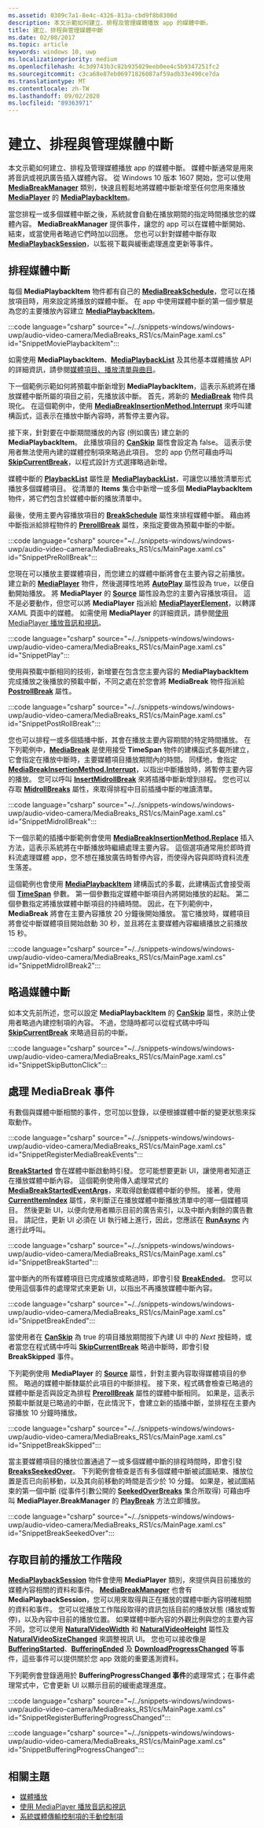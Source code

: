 ```yaml
---
ms.assetid: 0309c7a1-8e4c-4326-813a-cbd9f8b8300d
description: 本文示範如何建立、排程及管理媒體播放 app 的媒體中斷。
title: 建立、排程與管理媒體中斷
ms.date: 02/08/2017
ms.topic: article
keywords: windows 10, uwp
ms.localizationpriority: medium
ms.openlocfilehash: 4c3d9743b3c82b935029eeb0ee4c5b9347251fc2
ms.sourcegitcommit: c3ca68e87eb06971826087af59adb33e490ce7da
ms.translationtype: MT
ms.contentlocale: zh-TW
ms.lasthandoff: 09/02/2020
ms.locfileid: "89363971"
---
```

# <a name="create-schedule-and-manage-media-breaks"></a>建立、排程與管理媒體中斷

本文示範如何建立、排程及管理媒體播放 app 的媒體中斷。 媒體中斷通常是用來將音訊或視訊廣告插入媒體內容。 從 Windows 10 版本 1607 開始，您可以使用 [**MediaBreakManager**](/uwp/api/Windows.Media.Playback.MediaBreakManager) 類別，快速且輕鬆地將媒體中斷新增至任何您用來播放 [**MediaPlayer**](/uwp/api/Windows.Media.Playback.MediaPlayer) 的 [**MediaPlaybackItem**](/uwp/api/Windows.Media.Playback.MediaPlaybackItem)。


當您排程一或多個媒體中斷之後，系統就會自動在播放期間的指定時間播放您的媒體內容。 **MediaBreakManager** 提供事件，讓您的 app 可以在媒體中斷開始、結束，或當使用者略過它們時加以回應。 您也可以針對媒體中斷存取 [**MediaPlaybackSession**](/uwp/api/Windows.Media.Playback.MediaPlaybackSession)，以監視下載與緩衝處理進度更新等事件。

## <a name="schedule-media-breaks"></a>排程媒體中斷
每個 **MediaPlaybackItem** 物件都有自己的 [**MediaBreakSchedule**](/uwp/api/Windows.Media.Playback.MediaBreakSchedule)，您可以在播放項目時，用來設定將播放的媒體中斷。 在 app 中使用媒體中斷的第一個步驟是為您的主要播放內容建立 [**MediaPlaybackItem**](/uwp/api/Windows.Media.Playback.MediaPlaybackItem)。 

:::code language="csharp" source="~/../snippets-windows/windows-uwp/audio-video-camera/MediaBreaks_RS1/cs/MainPage.xaml.cs" id="SnippetMoviePlaybackItem":::

如需使用 **MediaPlaybackItem**、[**MediaPlaybackList**](/uwp/api/Windows.Media.Playback.MediaPlaybackList) 及其他基本媒體播放 API 的詳細資訊，請參閱[媒體項目、播放清單與曲目](media-playback-with-mediasource.md)。

下一個範例示範如何將預載中斷新增到 **MediaPlaybackItem**，這表示系統將在播放媒體中斷所屬的項目之前，先播放該中斷。 首先，將新的 [**MediaBreak**](/uwp/api/Windows.Media.Playback.MediaBreak) 物件具現化。 在這個範例中，使用 [**MediaBreakInsertionMethod.Interrupt**](/uwp/api/Windows.Media.Playback.MediaBreakInsertionMethod) 來呼叫建構函式，這表示在播放中斷內容時，將暫停主要內容。 

接下來，針對要在中斷期間播放的內容 (例如廣告) 建立新的 **MediaPlaybackItem**。 此播放項目的 [**CanSkip**](/uwp/api/windows.media.playback.mediaplaybackitem.canskip) 屬性會設定為 false。 這表示使用者無法使用內建的媒體控制項來略過此項目。 您的 app 仍然可藉由呼叫 [**SkipCurrentBreak**](/uwp/api/windows.media.playback.mediabreakmanager.skipcurrentbreak)，以程式設計方式選擇略過新增。 

媒體中斷的 [**PlaybackList**](/uwp/api/windows.media.playback.mediabreak.playbacklist) 屬性是 [**MediaPlaybackList**](/uwp/api/Windows.Media.Playback.MediaPlaybackList)，可讓您以播放清單形式播放多個媒體項目。 從清單的 **Items** 集合中新增一或多個 **MediaPlaybackItem** 物件，將它們包含於媒體中斷的播放清單中。

最後，使用主要內容播放項目的 [**BreakSchedule**](/uwp/api/windows.media.playback.mediaplaybackitem.breakschedule) 屬性來排程媒體中斷。 藉由將中斷指派給排程物件的 [**PrerollBreak**](/uwp/api/windows.media.playback.mediabreakschedule.prerollbreak) 屬性，來指定要做為預載中斷的中斷。

:::code language="csharp" source="~/../snippets-windows/windows-uwp/audio-video-camera/MediaBreaks_RS1/cs/MainPage.xaml.cs" id="SnippetPreRollBreak":::

您現在可以播放主要媒體項目，而您建立的媒體中斷將會在主要內容之前播放。 建立新的 [**MediaPlayer**](/uwp/api/Windows.Media.Playback.MediaPlayer) 物件，然後選擇性地將 [**AutoPlay**](/uwp/api/windows.media.playback.mediaplayer.autoplay) 屬性設為 true，以便自動開始播放。 將 **MediaPlayer** 的 [**Source**](/uwp/api/windows.media.playback.mediaplayer.source) 屬性設為您的主要內容播放項目。 這不是必要動作，但您可以將 **MediaPlayer** 指派給 [**MediaPlayerElement**](/uwp/api/Windows.UI.Xaml.Controls.MediaPlayerElement)，以轉譯 XAML 頁面中的媒體。 如需使用 **MediaPlayer** 的詳細資訊，請參閱[使用 MediaPlayer 播放音訊和視訊](play-audio-and-video-with-mediaplayer.md)。

:::code language="csharp" source="~/../snippets-windows/windows-uwp/audio-video-camera/MediaBreaks_RS1/cs/MainPage.xaml.cs" id="SnippetPlay":::

使用與預載中斷相同的技術，新增要在包含您主要內容的 **MediaPlaybackItem** 完成播放之後播放的預載中斷，不同之處在於您會將 **MediaBreak** 物件指派給 [**PostrollBreak**](/uwp/api/windows.media.playback.mediabreakschedule.postrollbreak) 屬性。

:::code language="csharp" source="~/../snippets-windows/windows-uwp/audio-video-camera/MediaBreaks_RS1/cs/MainPage.xaml.cs" id="SnippetPostRollBreak":::

您也可以排程一或多個插播中斷，其會在播放主要內容期間的特定時間播放。 在下列範例中，[**MediaBreak**](/uwp/api/Windows.Media.Playback.MediaBreak) 是使用接受 **TimeSpan** 物件的建構函式多載所建立，它會指定在播放中斷時，主要媒體項目播放期間內的時間。 同樣地，會指定 [**MediaBreakInsertionMethod.Interrupt**](/uwp/api/Windows.Media.Playback.MediaBreakInsertionMethod)，以指出中斷播放時，將暫停主要內容的播放。 您可以呼叫 [**InsertMidrollBreak**](/uwp/api/windows.media.playback.mediabreakschedule.insertmidrollbreak) 來將插播中斷新增到排程。 您也可以存取 [**MidrollBreaks**](/uwp/api/windows.media.playback.mediabreakschedule.midrollbreaks) 屬性，來取得排程中目前插播中斷的唯讀清單。

:::code language="csharp" source="~/../snippets-windows/windows-uwp/audio-video-camera/MediaBreaks_RS1/cs/MainPage.xaml.cs" id="SnippetMidrollBreak":::

下一個示範的插播中斷範例會使用 [**MediaBreakInsertionMethod.Replace**](/uwp/api/Windows.Media.Playback.MediaBreakInsertionMethod) 插入方法，這表示系統將在中斷播放時繼續處理主要內容。 這個選項通常用於即時資料流處理媒體 app，您不想在播放廣告時暫停內容，而使得內容與即時資料流產生落差。 

這個範例也會使用 [**MediaPlaybackItem**](/uwp/api/Windows.Media.Playback.MediaPlaybackItem) 建構函式的多載，此建構函式會接受兩個 [**TimeSpan**](/uwp/api/Windows.Foundation.TimeSpan) 參數。 第一個參數指定媒體中斷項目內將開始播放的起點。 第二個參數指定將播放媒體中斷項目的持續時間。 因此，在下列範例中，**MediaBreak** 將會在主要內容播放 20 分鐘後開始播放。 當它播放時，媒體項目將會從中斷媒體項目開始啟動 30 秒，並且將在主要媒體內容繼續播放之前播放 15 秒。

:::code language="csharp" source="~/../snippets-windows/windows-uwp/audio-video-camera/MediaBreaks_RS1/cs/MainPage.xaml.cs" id="SnippetMidrollBreak2":::

## <a name="skip-media-breaks"></a>略過媒體中斷
如本文先前所述，您可以設定 **MediaPlaybackItem** 的 [**CanSkip**](/uwp/api/windows.media.playback.mediaplaybackitem.canskip) 屬性，來防止使用者略過內建控制項的內容。 不過，您隨時都可以從程式碼中呼叫 [**SkipCurrentBreak**](/uwp/api/windows.media.playback.mediabreakmanager.skipcurrentbreak) 來略過目前的中斷。

:::code language="csharp" source="~/../snippets-windows/windows-uwp/audio-video-camera/MediaBreaks_RS1/cs/MainPage.xaml.cs" id="SnippetSkipButtonClick":::

## <a name="handle-mediabreak-events"></a>處理 MediaBreak 事件

有數個與媒體中斷相關的事件，您可加以登錄，以便根據媒體中斷的變更狀態來採取動作。

:::code language="csharp" source="~/../snippets-windows/windows-uwp/audio-video-camera/MediaBreaks_RS1/cs/MainPage.xaml.cs" id="SnippetRegisterMediaBreakEvents":::

[**BreakStarted**](/uwp/api/windows.media.playback.mediabreakmanager.breakstarted) 會在媒體中斷啟動時引發。 您可能想要更新 UI，讓使用者知道正在播放媒體中斷內容。 這個範例使用傳入處理常式的 [**MediaBreakStartedEventArgs**](/uwp/api/Windows.Media.Playback.MediaBreakStartedEventArgs)，來取得啟動媒體中斷的參照。 接著，使用 [**CurrentItemIndex**](/uwp/api/windows.media.playback.mediaplaybacklist.currentitemindex) 屬性，來判斷正在播放媒體中斷播放清單中的哪一個媒體項目。 然後更新 UI，以便向使用者顯示目前的廣告索引，以及中斷內剩餘的廣告數目。 請記住，更新 UI 必須在 UI 執行緒上進行，因此，您應該在 [**RunAsync**](/uwp/api/windows.ui.core.coredispatcher.runasync) 內進行此呼叫。 

:::code language="csharp" source="~/../snippets-windows/windows-uwp/audio-video-camera/MediaBreaks_RS1/cs/MainPage.xaml.cs" id="SnippetBreakStarted":::

當中斷內的所有媒體項目已完成播放或略過時，即會引發 [**BreakEnded**](/uwp/api/windows.media.playback.mediabreakmanager.breakended)。 您可以使用這個事件的處理常式來更新 UI，以指出不再播放媒體中斷內容。

:::code language="csharp" source="~/../snippets-windows/windows-uwp/audio-video-camera/MediaBreaks_RS1/cs/MainPage.xaml.cs" id="SnippetBreakEnded":::

當使用者在 [**CanSkip**](/uwp/api/windows.media.playback.mediaplaybackitem.canskip) 為 true 的項目播放期間按下內建 UI 中的 *Next* 按鈕時，或者當您在程式碼中呼叫 [**SkipCurrentBreak**](/uwp/api/windows.media.playback.mediabreakmanager.skipcurrentbreak) 略過中斷時，即會引發 **BreakSkipped** 事件。

下列範例使用 **MediaPlayer** 的 [**Source**](/uwp/api/windows.media.playback.mediaplayer.source) 屬性，針對主要內容取得媒體項目的參照。 略過的媒體中斷隸屬於此項目的中斷排程。 接下來，程式碼會檢查已略過的媒體中斷是否與設定為排程 [**PrerollBreak**](/uwp/api/windows.media.playback.mediabreakschedule.prerollbreak) 屬性的媒體中斷相同。 如果是，這表示預載中斷就是已略過的中斷，在此情況下，會建立新的插播中斷，並排程在主要內容播放 10 分鐘時播放。

:::code language="csharp" source="~/../snippets-windows/windows-uwp/audio-video-camera/MediaBreaks_RS1/cs/MainPage.xaml.cs" id="SnippetBreakSkipped":::

當主要媒體項目的播放位置通過了一或多個媒體中斷的排程時間時，即會引發 [**BreaksSeekedOver**](/uwp/api/windows.media.playback.mediabreakmanager.breaksseekedover)。 下列範例會檢查是否有多個媒體中斷被試圖結束、播放位置是否已向前移動，以及其向前移動的時間是否少於 10 分鐘。 如果是，被試圖結束的第一個中斷 (從事件引數公開的 [**SeekedOverBreaks**](/uwp/api/windows.media.playback.mediabreakseekedovereventargs.seekedoverbreaks) 集合所取得) 可藉由呼叫 **MediaPlayer.BreakManager** 的 [**PlayBreak**](/uwp/api/windows.media.playback.mediabreakmanager.playbreak) 方法立即播放。

:::code language="csharp" source="~/../snippets-windows/windows-uwp/audio-video-camera/MediaBreaks_RS1/cs/MainPage.xaml.cs" id="SnippetBreakSeekedOver":::


## <a name="access-the-current-playback-session"></a>存取目前的播放工作階段
[**MediaPlaybackSession**](/uwp/api/Windows.Media.Playback.MediaPlaybackSession) 物件會使用 **MediaPlayer** 類別，來提供與目前播放的媒體內容相關的資料和事件。 [**MediaBreakManager**](/uwp/api/Windows.Media.Playback.MediaBreakManager) 也會有 **MediaPlaybackSession**，您可以用來取得與正在播放的媒體中斷內容明確相關的資料和事件。 您可以從播放工作階段取得的資訊包括目前的播放狀態 (播放或暫停)，以及內容中目前的播放位置。 如果媒體中斷內容的外觀比例與您的主要內容不同，您可以使用 [**NaturalVideoWidth**](/uwp/api/windows.media.playback.mediaplaybacksession.naturalvideowidth) 和 [**NaturalVideoHeight**](/uwp/api/windows.media.playback.mediaplaybacksession.naturalvideoheight) 屬性及 [**NaturalVideoSizeChanged**](/uwp/api/windows.media.playback.mediaplaybacksession.naturalvideosizechanged) 來調整視訊 UI。 您也可以接收像是 [**BufferingStarted**](/uwp/api/windows.media.playback.mediaplaybacksession.bufferingstarted)、[**BufferingEnded**](/uwp/api/windows.media.playback.mediaplaybacksession.bufferingended) 及 [**DownloadProgressChanged**](/uwp/api/windows.media.playback.mediaplaybacksession.downloadprogresschanged) 等事件，這些事件可以提供關於您 app 效能的重要遙測資料。

下列範例會登錄適用於 **BufferingProgressChanged 事件**的處理常式；在事件處理常式中，它會更新 UI 以顯示目前的緩衝處理進度。

:::code language="csharp" source="~/../snippets-windows/windows-uwp/audio-video-camera/MediaBreaks_RS1/cs/MainPage.xaml.cs" id="SnippetRegisterBufferingProgressChanged":::

:::code language="csharp" source="~/../snippets-windows/windows-uwp/audio-video-camera/MediaBreaks_RS1/cs/MainPage.xaml.cs" id="SnippetBufferingProgressChanged":::

## <a name="related-topics"></a>相關主題
* [媒體播放](media-playback.md)
* [使用 MediaPlayer 播放音訊和視訊](play-audio-and-video-with-mediaplayer.md)
* [系統媒體傳輸控制項的手動控制項](system-media-transport-controls.md)

 

 

